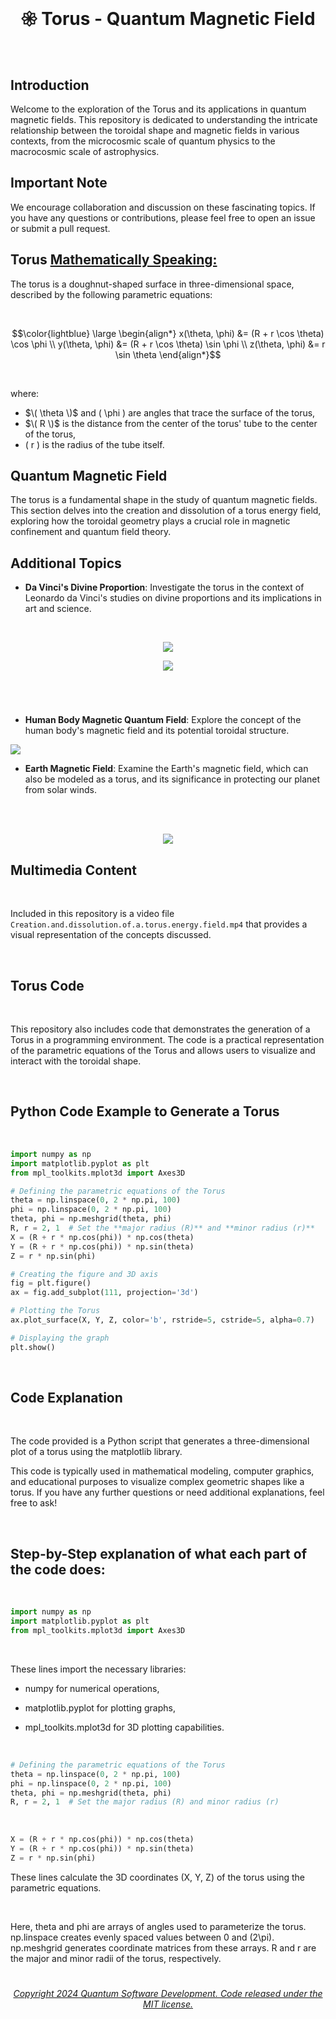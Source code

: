 <br>

# <p align="center"> 𑁍 Torus - Quantum Magnetic Field<br>
<br>

## Introduction

Welcome to the exploration of the Torus and its applications in quantum magnetic fields. This repository is dedicated to understanding the intricate relationship between the toroidal shape and magnetic fields in various contexts, from the microcosmic scale of quantum physics to the macrocosmic scale of astrophysics.


## Important Note

We encourage collaboration and discussion on these fascinating topics. If you have any questions or contributions, please feel free to open an issue or submit a pull request.


## Torus [Mathematically Speaking:](https://github.com/Quantum-Software-Development/README/blob/de863aea73ea56558093652acb707ef038f17217/torus_pgfplots_package.tex)

The torus is a doughnut-shaped surface in three-dimensional space, described by the following parametric equations:

<br>

$$\color{lightblue} \large \begin{align*}
x(\theta, \phi) &= (R + r \cos \theta) \cos \phi \\
y(\theta, \phi) &= (R + r \cos \theta) \sin \phi \\
z(\theta, \phi) &= r \sin \theta
\end{align*}$$

<br>

where:

- $\( \theta \)$ and \( \phi \) are angles that trace the surface of the torus,
- $\( R \)$ is the distance from the center of the torus' tube to the center of the torus,
- \( r \) is the radius of the tube itself.

## Quantum Magnetic Field

The torus is a fundamental shape in the study of quantum magnetic fields. This section delves into the creation and dissolution of a torus energy field, exploring how the toroidal geometry plays a crucial role in magnetic confinement and quantum field theory.

## Additional Topics

- **Da Vinci's Divine Proportion**: Investigate the torus in the context of Leonardo da Vinci's studies on divine proportions and its implications in art and science.

<br>
  
<p align="center">
<img src="https://github.com/Quantum-Software-Development/README/assets/113218619/38e289a9-28f7-4fd7-b6db-a25400bdc7be"/>

<br>

 <p align="center">
<img src="https://github.com/Quantum-Software-Development/README/assets/113218619/a9a31377-6456-43c8-93d0-45c07fb2e655" />

#

<br>

- **Human Body Magnetic Quantum Field**: Explore the concept of the human body's magnetic field and its potential toroidal structure.

   <p align="center">
<img src="https://github.com/Quantum-Software-Development/Torus-Quantum-Magnetic-Field/assets/113218619/c7bc3fc7-d463-4fbe-8d14-55d3461d2ef3" >


<br>

  - **Earth Magnetic Field**: Examine the Earth's magnetic field, which can also be modeled as a torus, and its significance in protecting our planet from solar winds.

<br><br>

 <p align="center">
<img src="https://github.com/Quantum-Software-Development/README/assets/113218619/e78a928d-1756-4c96-bd38-da05b89743bf"/>

<br>

## Multimedia Content

<br>

Included in this repository is a video file `Creation.and.dissolution.of.a.torus.energy.field.mp4` that provides a visual representation of the concepts discussed.

<br>

## Torus Code

<br>

This repository also includes code that demonstrates the generation of a Torus in a programming environment. The code is a practical representation of the parametric equations of the Torus and allows users to visualize and interact with the toroidal shape.

<br>

## Python Code Example to Generate a Torus

<br>

```python
import numpy as np
import matplotlib.pyplot as plt
from mpl_toolkits.mplot3d import Axes3D

# Defining the parametric equations of the Torus
theta = np.linspace(0, 2 * np.pi, 100)
phi = np.linspace(0, 2 * np.pi, 100)
theta, phi = np.meshgrid(theta, phi)
R, r = 2, 1  # Set the **major radius (R)** and **minor radius (r)**
X = (R + r * np.cos(phi)) * np.cos(theta)
Y = (R + r * np.cos(phi)) * np.sin(theta)
Z = r * np.sin(phi)

# Creating the figure and 3D axis
fig = plt.figure()
ax = fig.add_subplot(111, projection='3d')

# Plotting the Torus
ax.plot_surface(X, Y, Z, color='b', rstride=5, cstride=5, alpha=0.7)

# Displaying the graph
plt.show()
```

<br>

## Code Explanation

<br>

The code provided is a Python script that generates a three-dimensional plot of a torus using the matplotlib library.

This code is typically used in mathematical modeling, computer graphics, and educational purposes to visualize complex geometric shapes like a torus. If you have any further questions or need additional explanations, feel free to ask!

<br>

## Step-by-Step explanation of what each part of the code does:

<br>

```python
import numpy as np
import matplotlib.pyplot as plt
from mpl_toolkits.mplot3d import Axes3D
```

  <br>

These lines import the necessary libraries:

- numpy for numerical operations,
  
- matplotlib.pyplot for plotting graphs,
  
- mpl_toolkits.mplot3d for 3D plotting capabilities.


  <br>

```python
# Defining the parametric equations of the Torus
theta = np.linspace(0, 2 * np.pi, 100)
phi = np.linspace(0, 2 * np.pi, 100)
theta, phi = np.meshgrid(theta, phi)
R, r = 2, 1  # Set the major radius (R) and minor radius (r)
```

<br>

```python
X = (R + r * np.cos(phi)) * np.cos(theta)
Y = (R + r * np.cos(phi)) * np.sin(theta)
Z = r * np.sin(phi)
```

These lines calculate the 3D coordinates (X, Y, Z) of the torus using the parametric equations.

 <br>

Here, theta and phi are arrays of angles used to parameterize the torus. np.linspace creates evenly spaced values between 0 and (2\pi). np.meshgrid generates coordinate matrices from these arrays. R and r are the major and minor radii of the torus, respectively.



































#

###### <p align="center"> [Copyright 2024 Quantum Software Development. Code released under the MIT license.](https://github.com/Quantum-Software-Development/README/blob/161b677c5a791f0ca8219b8e934f1cf353d5b85d/LICENSE)


